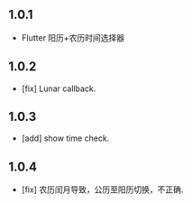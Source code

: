 ## 1.0.1

* Flutter 阳历+农历时间选择器

## 1.0.2

* [fix] Lunar callback.

## 1.0.3

* [add] show time check.

## 1.0.4

* [fix] 农历闰月导致，公历至阳历切换，不正确.